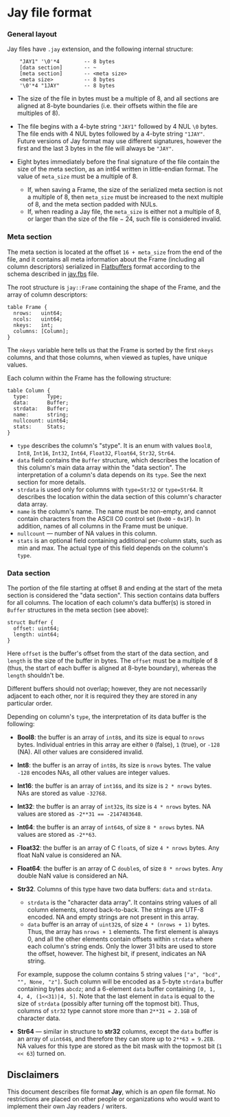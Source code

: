<!---
  This Source Code Form is subject to the terms of the Mozilla Public
  License, v. 2.0. If a copy of the MPL was not distributed with this
  file, You can obtain one at http://mozilla.org/MPL/2.0/.
-->

# Jay file format

### General layout

Jay files have `.jay` extension, and the following internal structure:
```
    "JAY1" '\0'*4        -- 8 bytes
    [data section]       -- ~
    [meta section]       -- <meta size>
    <meta size>          -- 8 bytes
    '\0'*4 "1JAY"        -- 8 bytes
```

* The size of the file in bytes must be a multiple of 8, and all sections
  are aligned at 8-byte boundaries (i.e. their offsets within the file are
  multiples of 8).

* The file begins with a 4-byte string `"JAY1"` followed by 4 NUL `\0`
  bytes. The file ends with 4 NUL bytes followed by a 4-byte string `"1JAY"`.
  Future versions of Jay format may use different signatures, however the
  first and the last 3 bytes in the file will always be `"JAY"`.

* Eight bytes immediately before the final signature of the file contain
  the size of the meta section, as an int64 written in little-endian format.
  The value of `meta_size` must be a multiple of 8.
  - If, when saving a Frame, the size of the serialized meta section is not
    a multiple of 8, then `meta_size` must be increased to the next multiple
    of 8, and the meta section padded with NULs.
  - If, when reading a Jay file, the `meta_size` is either not a multiple
    of 8, or larger than the size of the file &minus; 24, such file is
    considered invalid.


### Meta section

The meta section is located at the offset `16 + meta_size` from the end
of the file, and it contains all meta information about the Frame (including
all column descriptors) serialized in [Flatbuffers] format according to
the schema described in [jay.fbs] file.

The root structure is `jay::Frame` containing the shape of the Frame, and the
array of column descriptors:
```
table Frame {
  nrows:   uint64;
  ncols:   uint64;
  nkeys:   int;
  columns: [Column];
}
```
The `nkeys` variable here tells us that the Frame is sorted by the first
`nkeys` columns, and that those columns, when viewed as tuples, have unique
values.

Each column within the Frame has the following structure:
```
table Column {
  type:      Type;
  data:      Buffer;
  strdata:   Buffer;
  name:      string;
  nullcount: uint64;
  stats:     Stats;
}
```
* `type` describes the column's "stype". It is an enum with values `Bool8`,
  `Int8`, `Int16`, `Int32`, `Int64`, `Float32`, `Float64`, `Str32`, `Str64`.
* `data` field contains the `Buffer` structure, which describes the location
  of this column's main data array within the "data section". The interpretation
  of a column's data depends on its `type`. See the next section for more
  details.
* `strdata` is used only for columns with `type=Str32` or `type=Str64`. It
  describes the location within the data section of this column's character
  data array.
* `name` is the column's name. The name must be non-empty, and cannot contain
  characters from the ASCII C0 control set (`0x00` - `0x1F`). In addition,
  names of all columns in the Frame must be unique.
* `nullcount` &mdash; number of NA values in this column.
* `stats` is an optional field containing additional per-column stats, such as
  min and max. The actual type of this field depends on the column's `type`.



### Data section

The portion of the file starting at offset 8 and ending at the start of
the meta section is considered the "data section". This section contains data
buffers for all columns. The location of each column's data buffer(s) is
stored in `Buffer` structures in the meta section (see above):
```
struct Buffer {
  offset: uint64;
  length: uint64;
}
```
Here `offset` is the buffer's offset from the start of the data section, and
`length` is the size of the buffer in bytes. The `offset` must be a multiple
of 8 (thus, the start of each buffer is aligned at 8-byte boundary), whereas
the `length` shouldn't be.

Different buffers should not overlap; however, they are not necessarily
adjacent to each other, nor it is required they they are stored in any
particular order.

Depending on column's `type`, the interpretation of its data buffer is the
following:
* **Bool8**: the buffer is an array of `int8`s, and its size is equal to
  `nrows` bytes. Individual entries in this array are either `0` (false),
  `1` (true), or `-128` (NA). All other values are considered invalid.
* **Int8**: the buffer is an array of `int8`s, its size is `nrows` bytes.
  The value `-128` encodes NAs, all other values are integer values.
* **Int16**: the buffer is an array of `int16`s, and its size is `2 * nrows`
  bytes. NAs are stored as value `-32768`.
* **Int32**: the buffer is an array of `int32`s, its size is `4 * nrows`
  bytes. NA values are stored as `-2**31 == -2147483648`.
* **Int64**: the buffer is an array of `int64`s, of size `8 * nrows` bytes.
  NA values are stored as `-2**63`.
* **Float32**: the buffer is an array of C `float`s, of size `4 * nrows`
  bytes. Any float NaN value is considered an NA.
* **Float64**: the buffer is an array of C `double`s, of size `8 * nrows`
  bytes. Any double NaN value is considered an NA.
* **Str32**. Columns of this type have two data buffers: `data` and
  `strdata`.
  * `strdata` is the "character data array". It contains string values of
    all column elements, stored back-to-back. The strings are UTF-8 encoded.
    NA and empty strings are not present in this array.
  * `data` buffer is an array of `uint32`s, of size `4 * (nrows + 1)` bytes.
    Thus, the array has `nrows + 1` elements. The first element is always 0,
    and all the other elements contain offsets within `strdata` where each
    column's string ends. Only the lower 31 bits are used to store the
    offset, however. The highest bit, if present, indicates an NA string.

  For example, suppose the column contains 5 string values `["a", "bcd", "",
  None, "z"]`. Such column will be encoded as a 5-byte `strdata` buffer
  containing bytes `abcdz`; and a 6-element `data` buffer containing
  `[0, 1, 4, 4, (1<<31)|4, 5]`. Note that the last element in `data` is
  equal to the size of `strdata` (possibly after turning off the topmost bit).
  Thus, columns of `str32` type cannot store more than `2**31 = 2.1GB` of
  character data.
* **Str64** &mdash; similar in structure to **str32** columns, except the
  `data` buffer is an array of `uint64`s, and therefore they can store up to
  `2**63 = 9.2EB`. NA values for this type are stored as the bit mask with
  the topmost bit (`1 << 63`) turned on.


## Disclaimers

This document describes file format **Jay**, which is an *open* file format.
No restrictions are placed on other people or organizations who would want
to implement their own Jay readers / writers.




[Flatbuffers]: https://google.github.io/flatbuffers/
[jay.fbs]:     https://github.com/h2oai/datatable/blob/master/c/jay/jay.fbs
